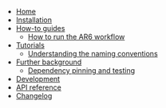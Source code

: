 <!---
Navigation specification

See https://oprypin.github.io/mkdocs-literate-nav/
-->
- [Home](index.md)
- [Installation](installation.md)
- [How-to guides](how-to-guides/index.md)
    - [How to run the AR6 workflow](how-to-guides/how-to-run-the-ar6-workflow.py)
- [Tutorials](tutorials/index.md)
    - [Understanding the naming conventions](tutorials/understanding-the-naming-conventions.py)
- [Further background](further-background/index.md)
    - [Dependency pinning and testing](further-background/dependency-pinning-and-testing.md)
- [Development](development.md)
- [API reference](api/gcages/)
- [Changelog](changelog.md)
